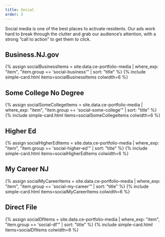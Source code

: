 ```yaml
---
title: Social
order: 3
---
```


Social media is one of the best places to activate residents. Our ads work hard to break through the clutter and grab our audience’s attention, with a strong “call to action” to get them to click.

## Business.NJ.gov

{% assign socialBusinessItems = site.data.ce-portfolio-media | where_exp: "item", "item.group == 'social-business'" | sort: "title" %}
{% include simple-card.html items=socialBusinessItems colwidth=6 %}

## Some College No Degree

{% assign socialSomeCollegeItems = site.data.ce-portfolio-media | where_exp: "item", "item.group == 'social-some-college'" | sort: "title" %}
{% include simple-card.html items=socialSomeCollegeItems colwidth=6 %}

## Higher Ed

{% assign socialHigherEdItems = site.data.ce-portfolio-media | where_exp: "item", "item.group == 'social-higher-ed'" | sort: "title" %}
{% include simple-card.html items=socialHigherEdItems colwidth=6 %}

## My Career NJ
{% assign socialMyCareerItems = site.data.ce-portfolio-media | where_exp: "item", "item.group == 'social-my-career'" | sort: "title" %}
{% include simple-card.html items=socialMyCareerItems colwidth=6 %}

## Direct File
{% assign socialDfItems = site.data.ce-portfolio-media | where_exp: "item", "item.group == 'social-df'" | sort: "title" %}
{% include simple-card.html items=socialDfItems colwidth=6 %}
